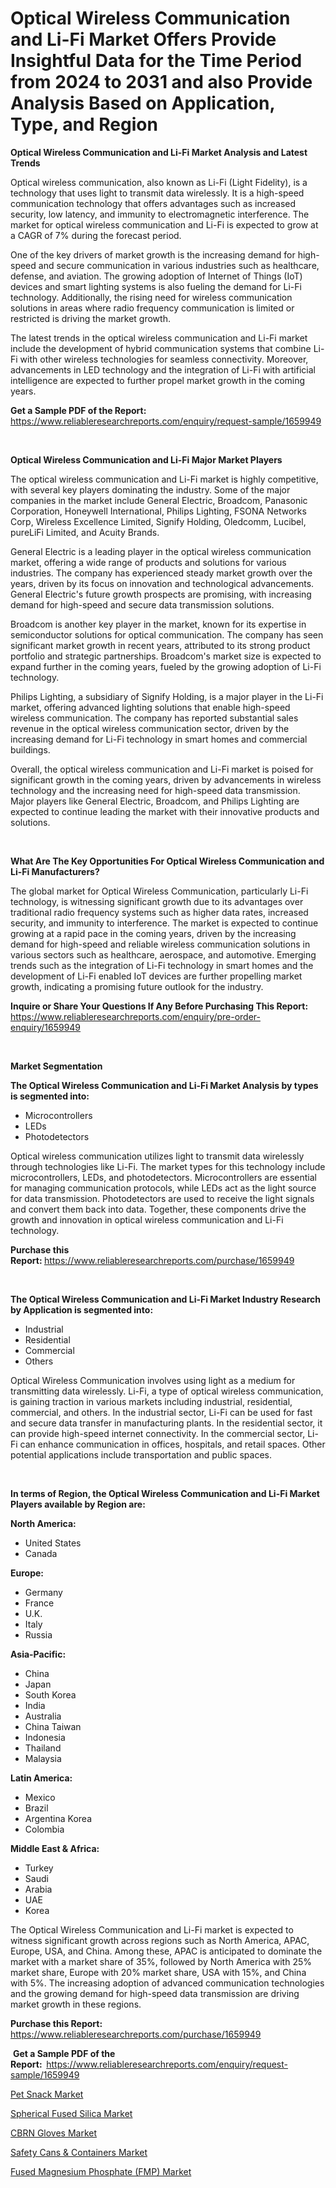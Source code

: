 <p><h1>Optical Wireless Communication and Li-Fi Market Offers Provide Insightful Data for the Time Period from 2024 to 2031 and also Provide Analysis Based on Application, Type, and Region</h1></p><p><strong>Optical Wireless Communication and Li-Fi Market Analysis and Latest Trends</strong></p>
<p><p>Optical wireless communication, also known as Li-Fi (Light Fidelity), is a technology that uses light to transmit data wirelessly. It is a high-speed communication technology that offers advantages such as increased security, low latency, and immunity to electromagnetic interference. The market for optical wireless communication and Li-Fi is expected to grow at a CAGR of 7% during the forecast period.</p><p>One of the key drivers of market growth is the increasing demand for high-speed and secure communication in various industries such as healthcare, defense, and aviation. The growing adoption of Internet of Things (IoT) devices and smart lighting systems is also fueling the demand for Li-Fi technology. Additionally, the rising need for wireless communication solutions in areas where radio frequency communication is limited or restricted is driving the market growth.</p><p>The latest trends in the optical wireless communication and Li-Fi market include the development of hybrid communication systems that combine Li-Fi with other wireless technologies for seamless connectivity. Moreover, advancements in LED technology and the integration of Li-Fi with artificial intelligence are expected to further propel market growth in the coming years.</p></p>
<p><strong>Get a Sample PDF of the Report:&nbsp;</strong> <a href="https://www.reliableresearchreports.com/enquiry/request-sample/1659949">https://www.reliableresearchreports.com/enquiry/request-sample/1659949</a></p>
<p>&nbsp;</p>
<p><strong>Optical Wireless Communication and Li-Fi Major Market Players</strong></p>
<p><p>The optical wireless communication and Li-Fi market is highly competitive, with several key players dominating the industry. Some of the major companies in the market include General Electric, Broadcom, Panasonic Corporation, Honeywell International, Philips Lighting, FSONA Networks Corp, Wireless Excellence Limited, Signify Holding, Oledcomm, Lucibel, pureLiFi Limited, and Acuity Brands.</p><p>General Electric is a leading player in the optical wireless communication market, offering a wide range of products and solutions for various industries. The company has experienced steady market growth over the years, driven by its focus on innovation and technological advancements. General Electric's future growth prospects are promising, with increasing demand for high-speed and secure data transmission solutions.</p><p>Broadcom is another key player in the market, known for its expertise in semiconductor solutions for optical communication. The company has seen significant market growth in recent years, attributed to its strong product portfolio and strategic partnerships. Broadcom's market size is expected to expand further in the coming years, fueled by the growing adoption of Li-Fi technology.</p><p>Philips Lighting, a subsidiary of Signify Holding, is a major player in the Li-Fi market, offering advanced lighting solutions that enable high-speed wireless communication. The company has reported substantial sales revenue in the optical wireless communication sector, driven by the increasing demand for Li-Fi technology in smart homes and commercial buildings.</p><p>Overall, the optical wireless communication and Li-Fi market is poised for significant growth in the coming years, driven by advancements in wireless technology and the increasing need for high-speed data transmission. Major players like General Electric, Broadcom, and Philips Lighting are expected to continue leading the market with their innovative products and solutions.</p></p>
<p>&nbsp;</p>
<p><strong>What Are The Key Opportunities For Optical Wireless Communication and Li-Fi Manufacturers?</strong></p>
<p><p>The global market for Optical Wireless Communication, particularly Li-Fi technology, is witnessing significant growth due to its advantages over traditional radio frequency systems such as higher data rates, increased security, and immunity to interference. The market is expected to continue growing at a rapid pace in the coming years, driven by the increasing demand for high-speed and reliable wireless communication solutions in various sectors such as healthcare, aerospace, and automotive. Emerging trends such as the integration of Li-Fi technology in smart homes and the development of Li-Fi enabled IoT devices are further propelling market growth, indicating a promising future outlook for the industry.</p></p>
<p><strong>Inquire or Share Your Questions If Any Before Purchasing This Report:</strong> <a href="https://www.reliableresearchreports.com/enquiry/pre-order-enquiry/1659949">https://www.reliableresearchreports.com/enquiry/pre-order-enquiry/1659949</a></p>
<p>&nbsp;</p>
<p><strong>Market Segmentation</strong></p>
<p><strong>The Optical Wireless Communication and Li-Fi Market Analysis by types is segmented into:</strong></p>
<p><ul><li>Microcontrollers</li><li>LEDs</li><li>Photodetectors</li></ul></p>
<p><p>Optical wireless communication utilizes light to transmit data wirelessly through technologies like Li-Fi. The market types for this technology include microcontrollers, LEDs, and photodetectors. Microcontrollers are essential for managing communication protocols, while LEDs act as the light source for data transmission. Photodetectors are used to receive the light signals and convert them back into data. Together, these components drive the growth and innovation in optical wireless communication and Li-Fi technology.</p></p>
<p><strong>Purchase this Report:&nbsp;</strong><a href="https://www.reliableresearchreports.com/purchase/1659949">https://www.reliableresearchreports.com/purchase/1659949</a></p>
<p>&nbsp;</p>
<p><strong>The Optical Wireless Communication and Li-Fi Market Industry Research by Application is segmented into:</strong></p>
<p><ul><li>Industrial</li><li>Residential</li><li>Commercial</li><li>Others</li></ul></p>
<p><p>Optical Wireless Communication involves using light as a medium for transmitting data wirelessly. Li-Fi, a type of optical wireless communication, is gaining traction in various markets including industrial, residential, commercial, and others. In the industrial sector, Li-Fi can be used for fast and secure data transfer in manufacturing plants. In the residential sector, it can provide high-speed internet connectivity. In the commercial sector, Li-Fi can enhance communication in offices, hospitals, and retail spaces. Other potential applications include transportation and public spaces.</p></p>
<p>&nbsp;</p>
<p><strong>In terms of Region, the Optical Wireless Communication and Li-Fi Market Players available by Region are:</strong></p>
<p>
    <p> <strong> North America: </strong>
        <ul>
            <li>United States</li>
            <li>Canada</li>
        </ul>
        </p> 
    <p> <strong> Europe: </strong>
        <ul>
            <li>Germany</li>
            <li>France</li>
            <li>U.K.</li>
            <li>Italy</li>
            <li>Russia</li>
        </ul>
        </p> 
    <p> <strong> Asia-Pacific: </strong>
        <ul>
            <li>China</li>
            <li>Japan</li>
            <li>South Korea</li>
            <li>India</li>
            <li>Australia</li>
            <li>China Taiwan</li>
            <li>Indonesia</li>
            <li>Thailand</li>
            <li>Malaysia</li>
        </ul>
        </p> 
    <p> <strong> Latin America: </strong>
        <ul>
            <li>Mexico</li>
            <li>Brazil</li>
            <li>Argentina Korea</li>
            <li>Colombia</li>
        </ul>
        </p> 
    <p> <strong> Middle East & Africa: </strong>
        <ul>
            <li>Turkey</li>
            <li>Saudi</li>
            <li>Arabia</li>
            <li>UAE</li>
            <li>Korea</li>
        </ul>
    </p>
    </p>
<p><p>The Optical Wireless Communication and Li-Fi market is expected to witness significant growth across regions such as North America, APAC, Europe, USA, and China. Among these, APAC is anticipated to dominate the market with a market share of 35%, followed by North America with 25% market share, Europe with 20% market share, USA with 15%, and China with 5%. The increasing adoption of advanced communication technologies and the growing demand for high-speed data transmission are driving market growth in these regions.</p></p>
<p><strong>Purchase this Report: </strong><a href="https://www.reliableresearchreports.com/purchase/1659949">https://www.reliableresearchreports.com/purchase/1659949</a></p>
<p>&nbsp;<strong>Get a Sample PDF of the Report:&nbsp;&nbsp;</strong><a href="https://www.reliableresearchreports.com/enquiry/request-sample/1659949">https://www.reliableresearchreports.com/enquiry/request-sample/1659949</a></p>
<p><strong></strong></p>
<p><p><a href="https://view.publitas.com/reportprime-1/pet-snack-market-research-report-forecasted-for-period-from-2024-2031-by-market-type-market-application-and-region/">Pet Snack Market</a></p><p><a href="https://carnation-joke-41f.notion.site/Spherical-Fused-Silica-Market-Provides-Detailed-Segmentation-of-this-Market-based-on-Type-Applicati-813d92ae6c5a46718076f890dc859dea">Spherical Fused Silica Market</a></p><p><a href="https://view.publitas.com/reportprime-1/cbrn-gloves-market-furnish-information-about-market-size-market-share-market-dynamics-and-projections-spanning-from-2024-to-2031/">CBRN Gloves Market</a></p><p><a href="https://extreme-scabiosa-c81.notion.site/Safety-Cans-Containers-Market-Research-Report-Reveals-The-Latest-Trends-And-Opportunities-of-this--2ca50915e2e14231b2dc2f90fb4d4314">Safety Cans & Containers Market</a></p><p><a href="https://adventurous-uranium-ef9.notion.site/Fused-Magnesium-Phosphate-FMP-Market-Size-Market-Trends-and-Growth-Outlook-forecasted-for-period-a4011b47a754470aaa3e2d2f57475c90">Fused Magnesium Phosphate (FMP) Market</a></p></p>